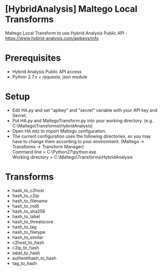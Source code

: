 # [HybridAnalysis] Maltego Local Transforms
Maltego Local Transform to use Hybrid Analysis Public API - https://www.hybrid-analysis.com/apikeys/info

# Prerequisites
- Hybrid Analysis Public API access
- Python 2.7.x + requests, json module

# Setup
- Edit HA.py and set "apikey" and "secret" variable with your API key and Secret.
- Put HA.py and MaltegoTransform.py into your working directory. (e.g. C:\Maltego\Transforms\HybridAnalysis)
- Open HA.mtz to import Maltego configuration.
- The current configuration uses the following directories, so you may have to change them according to your environment. (Maltego -> Transforms -> Transform Manager)  
  Command line = C:\Python27\python.exe  
  Working directory = C:\Maltego\Transforms\HybridAnalysis

# Transforms
- hash_to_c2host
- hash_to_c2ip
- hash_to_filename
- hash_to_md5
- hash_to_sha256
- hash_to_label
- hash_to_threatscore
- hash_to_tag
- hash_to_filetype
- hash_to_similar
- c2host_to_hash
- c2ip_to_hash
- label_to_hash
- authentihash_to_hash
- tag_to_hash
